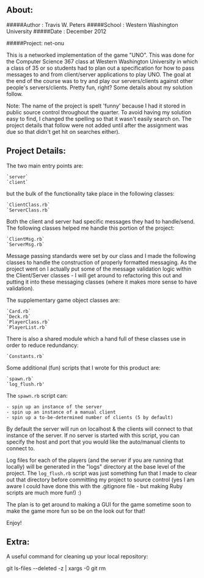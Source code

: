 ## About:

#####Author : Travis W. Peters
#####School : Western Washington University
#####Date   : December 2012

#####Project: net-onu

  This is a networked implementation of the game "UNO". This was done for the 
  Computer Science 367 class at Western Washington University in which a class
  of 35 or so students had to plan out a specification for how to pass messages
  to and from client/server applications to play UNO. The goal at the end of 
  the course was to try and play our servers/clients against other people's
  servers/clients. Pretty fun, right? Some details about my solution follow.
  
  Note: The name of the project is spelt 'funny' because I had it stored in public source
  control throughout the quarter. To avoid having my solution easy to find, I changed the 
  spelling so that it wasn't easily search on. The project details that follow were not
  added until after the assignment was due so that didn't get hit on searches either). 

## Project Details:

The two main entry points are:

    `server`
    `client`

but the bulk of the functionality take place in the following classes:

    `ClientClass.rb`
    `ServerClass.rb`

Both the client and server had specific messages they had to handle/send.
The following classes helped me handle this portion of the project:

    `ClientMsg.rb`
    `ServerMsg.rb`
    
Message passing standards were set by our class and I made the following
classes to handle the construction of properly formatted messaging. As
the project went on I actually put some of the message validation logic
within the Client/Server classes - I will get around to refactoring this
out and putting it into these messaging classes (where it makes more sense
to have validation).

The supplementary game object classes are:
    
    `Card.rb`
    `Deck.rb`
    `PlayerClass.rb`
    `PlayerList.rb`
    
There is also a shared module which a hand full of these classes
use in order to reduce redundancy:

    `Constants.rb`

Some additional (fun) scripts that I wrote for this product are:

    `spawn.rb`
    `log_flush.rb'

The `spawn.rb` script can:

    - spin up an instance of the server
    - spin up an instance of a manual client
    - spin up a to-be-determined number of clients (5 by default)

By default the server will run on localhost & the clients will connect to 
that instance of the server. If no server is started with this script, you
can specify the host and port that you would like the auto/manual clients to
connect to. 

Log files for each of the players (and the server if you are running that
locally) will be generated in the "logs" directory at the base level of
the project. The `log_flush.rb` script was just something fun that I made
to clear out that directory before committing my project to source control
(yes I am aware I could have done this with the .gitignore file - but making
Ruby scripts are much more fun!) :)

The plan is to get around to making a GUI for the game sometime soon to make
the game more fun so be on the look out for that!

Enjoy!

## Extra:

A useful command for cleaning up your local repository:

git ls-files --deleted -z | xargs -0 git rm
